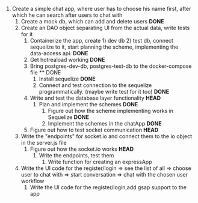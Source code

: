 1. Create a simple chat app, where user has to choose his name first, after which he can search after users to chat with
    1. Create a mock db, which can add and delete users **DONE**
    2. Create an DAO object separating UI from the actual data, write tests for it
        1. Containerize the app, create 1) dev db 2) test db, connect sequelize to it, start planning the scheme, implementing the data-access api. **DONE**
        1. Get hotreaload working **DONE**
        1. Bring postgres-dev-db, postgres-test-db to the docker-compose file \*\* DONE
            1. Install sequelize **DONE**
            2. Connect and test connection to the sequelize programmatically. (maybe write test for it too) **DONE**
        1. Write and test the database layer functionality **HEAD**
            1. Plan and implement the schemes **DONE**
                1. Figure out how the scheme implementing works in Sequelize **DONE**
                2. Implement the schemes in the chatApp **DONE**
        1. Figure out how to test socket communication **HEAD**
    3. Write the "endpoints" for socket.io and connect them to the io object in the server.js file
        1. Figure out how the socket.io works **HEAD**
            1. Write the endpoints, test them
                1. Write function for creating an expressApp
    4. Write the UI code for the register/login => see the list of all => choose user to chat with => start conversation => chat with the chosen user workflow
        1. Write the UI code for the register/login,add gsap support to the app
